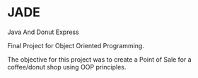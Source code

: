 # JADE
Java And Donut Express

Final Project for Object Oriented Programming.

The objective for this project was to create a Point of Sale for a coffee/donut shop using OOP principles.
